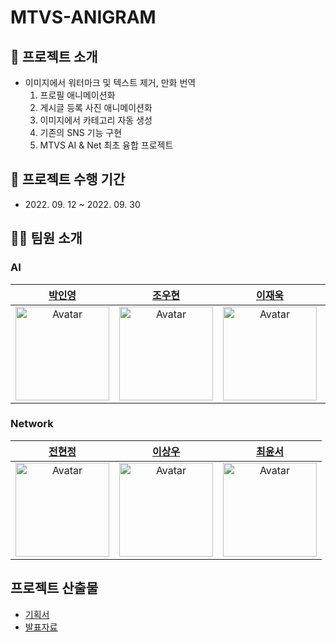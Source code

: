 # MTVS-ANIGRAM

## 📌 프로젝트 소개

- 이미지에서 워터마크 및 텍스트 제거, 만화 번역
  1. 프로필 애니메이션화
  2. 게시글 등록 사진 애니메이션화
  3. 이미지에서 카테고리 자동 생성
  4. 기존의 SNS 기능 구현
  5. MTVS AI & Net 최초 융합 프로젝트


## 📅 프로젝트 수행 기간

- 2022\. 09. 12 ~ 2022. 09. 30

## 🧑‍🚀 팀원 소개

### AI

|[박인영](https://github.com/PIYoung)|[조우현](https://github.com/chowoohyun)|[이재욱](https://github.com/jvvoolc)|[박주희](https://github.com/juliajh)|
| :----: | :----: | :----: | :----: |
| <a href="https://github.com/PIYoung"><img src="https://avatars.githubusercontent.com/u/49637184?v=4" alt="Avatar" width="150px" /></a> | <a href="https://github.com/chowoohyun"><img src="https://avatars.githubusercontent.com/u/67001050?v=4" alt="Avatar" width="150px" /></a> | <a href="https://github.com/jvvoolc"><img src="https://avatars.githubusercontent.com/u/24962975?v=4" alt="Avatar" width="150px" /></a> | <a href="https://github.com/juliajh"><img src="https://avatars.githubusercontent.com/u/54497150?v=4" alt="Avatar" width="150px" /></a> |

### Network

|[전현정](https://github.com/hyunjungjeon)|[이상우](https://github.com/mungjin4966)|[최윤서](https://github.com/YSChoi123)|
| :---: | :---: | :---: |
| <a href="https://github.com/hyunjungjeon"><img src="https://avatars.githubusercontent.com/u/70558461?v=4" alt="Avatar" width="150px" /></a> | <a href="https://github.com/mungjin4966"><img src="https://avatars.githubusercontent.com/u/67566068?v=4" alt="Avatar" width="150px" /></a> | <a href="https://github.com/YSChoi123"><img src="https://avatars.githubusercontent.com/u/73926427?v=4" alt="Avatar" width="150px" /></a> |

## 프로젝트 산출물

- [기획서](https://github.com/mtvs-anigram/Overview/blob/main/ANIGRAM-%EA%B8%B0%ED%9A%8D%EC%84%9C.pdf)
- [발표자료](https://github.com/mtvs-anigram/Overview/blob/main/ANIGRAM-%EB%B0%9C%ED%91%9C%EC%9E%90%EB%A3%8C.pdf)

